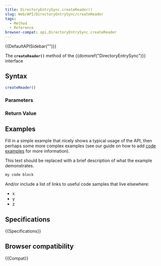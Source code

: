 ```yaml
---
title: DirectoryEntrySync.createReader()
slug: Web/API/DirectoryEntrySync/createReader
tags:
  - Method
  - Reference
browser-compat: api.DirectoryEntrySync.createReader
---
```

{{DefaultAPISidebar("")}}

The **`createReader()`** method of the {{domxref("DirectoryEntrySync")}} interface 

## Syntax

```js
createReader()
```

### Parameters



### Return Value



## Examples

Fill in a simple example that nicely shows a typical usage of the API, then perhaps some more complex examples (see our guide on how to add [code examples](/en-US/docs/MDN/Contribute/Structures/Code_examples) for more information).

This text should be replaced with a brief description of what the example demonstrates.

```js
my code block
```

And/or include a list of links to useful code samples that live elsewhere:

*   x
*   y
*   z

## Specifications

{{Specifications}}

## Browser compatibility

{{Compat}}

